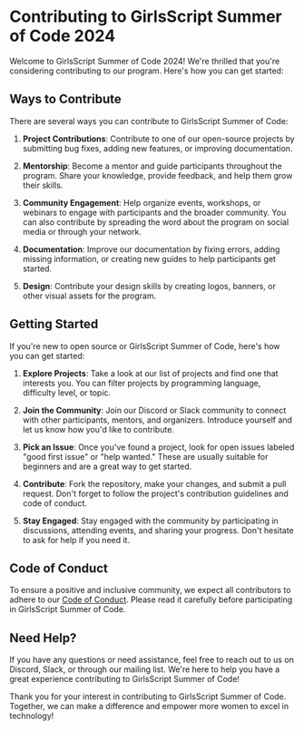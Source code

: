 
# Contributing to GirlsScript Summer of Code 2024

Welcome to GirlsScript Summer of Code 2024! We're thrilled that you're considering contributing to our program. Here's how you can get started:

## Ways to Contribute

There are several ways you can contribute to GirlsScript Summer of Code:

1. **Project Contributions**: Contribute to one of our open-source projects by submitting bug fixes, adding new features, or improving documentation.

2. **Mentorship**: Become a mentor and guide participants throughout the program. Share your knowledge, provide feedback, and help them grow their skills.

3. **Community Engagement**: Help organize events, workshops, or webinars to engage with participants and the broader community. You can also contribute by spreading the word about the program on social media or through your network.

4. **Documentation**: Improve our documentation by fixing errors, adding missing information, or creating new guides to help participants get started.

5. **Design**: Contribute your design skills by creating logos, banners, or other visual assets for the program.

## Getting Started

If you're new to open source or GirlsScript Summer of Code, here's how you can get started:

1. **Explore Projects**: Take a look at our list of projects and find one that interests you. You can filter projects by programming language, difficulty level, or topic.

2. **Join the Community**: Join our Discord or Slack community to connect with other participants, mentors, and organizers. Introduce yourself and let us know how you'd like to contribute.

3. **Pick an Issue**: Once you've found a project, look for open issues labeled "good first issue" or "help wanted." These are usually suitable for beginners and are a great way to get started.

4. **Contribute**: Fork the repository, make your changes, and submit a pull request. Don't forget to follow the project's contribution guidelines and code of conduct.

5. **Stay Engaged**: Stay engaged with the community by participating in discussions, attending events, and sharing your progress. Don't hesitate to ask for help if you need it.

## Code of Conduct

To ensure a positive and inclusive community, we expect all contributors to adhere to our [Code of Conduct](code_of_conduct.md). Please read it carefully before participating in GirlsScript Summer of Code.

## Need Help?

If you have any questions or need assistance, feel free to reach out to us on Discord, Slack, or through our mailing list. We're here to help you have a great experience contributing to GirlsScript Summer of Code!

Thank you for your interest in contributing to GirlsScript Summer of Code. Together, we can make a difference and empower more women to excel in technology!


